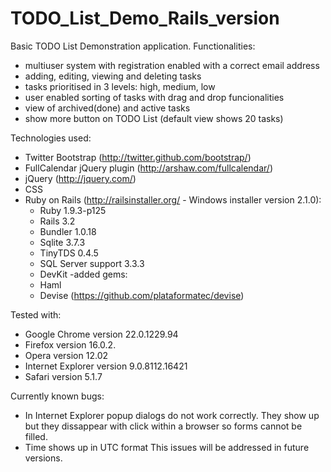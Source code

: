 TODO_List_Demo_Rails_version
============================
Basic TODO List Demonstration application.
Functionalities:
- multiuser system with registration enabled with a correct email address
- adding, editing, viewing and deleting tasks
- tasks prioritised in 3 levels: high, medium, low
- user enabled sorting of tasks with drag and drop funcionalities
- view of archived(done) and active tasks
- show more button on TODO List (default view shows 20 tasks)

Technologies used: 
- Twitter Bootstrap (http://twitter.github.com/bootstrap/)
- FullCalendar jQuery plugin (http://arshaw.com/fullcalendar/)
- jQuery (http://jquery.com/)
- CSS
- Ruby on Rails (http://railsinstaller.org/ - Windows installer version 2.1.0):
	* Ruby 1.9.3-p125
	* Rails 3.2
	* Bundler 1.0.18
	* Sqlite 3.7.3
	* TinyTDS 0.4.5
	* SQL Server support 3.3.3
	* DevKit
-added gems:
	* Haml
	* Devise (https://github.com/plataformatec/devise)
	

Tested with: 
- Google Chrome version 22.0.1229.94
- Firefox version 16.0.2.
- Opera version 12.02
- Internet Explorer version 9.0.8112.16421
- Safari version 5.1.7

Currently known bugs:
- In Internet Explorer popup dialogs do not work correctly. They show up but they dissappear with click within a browser so forms cannot be filled. 
- Time shows up in UTC format
This issues will be addressed in future versions.